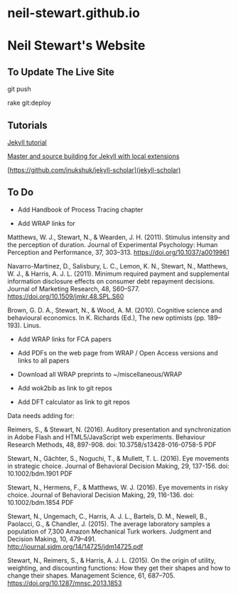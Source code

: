 # neil-stewart.github.io

# Neil Stewart's Website

## To Update The Live Site

git push

rake git:deploy



## Tutorials

[Jekyll tutorial](https://jekyllrb.com/docs/step-by-step/01-setup/)

[Master and source building for Jekyll with local extensions](http://sarahcassady.com/2015/07/17/jekyll-on-github-pages/)

[https://github.com/inukshuk/jekyll-scholar](jekyll-scholar)



## To Do 

* Add Handbook of Process Tracing chapter

* Add WRAP links for 

Matthews, W. J., Stewart, N., & Wearden, J. H. (2011). Stimulus intensity and the perception of duration. Journal of Experimental Psychology: Human Perception and Performance, 37, 303–313. https://doi.org/10.1037/a0019961

Navarro-Martinez, D., Salisbury, L. C., Lemon, K. N., Stewart, N., Matthews, W. J., & Harris, A. J. L. (2011). Minimum required payment and supplemental information disclosure effects on consumer debt repayment decisions. Journal of Marketing Research, 48, S60–S77. https://doi.org/10.1509/jmkr.48.SPL.S60

Brown, G. D. A., Stewart, N., & Wood, A. M. (2010). Cognitive science and behavioural economics. In K. Richards (Ed.), The new optimists (pp. 189–193). Linus.

* Add WRAP links for FCA papers

* Add PDFs on the web page from WRAP / Open Access versions and links to all papers

* Download all WRAP preprints to ~/miscellaneous/WRAP

* Add wok2bib as link to git repos

* Add DFT calculator as link to git repos

Data needs adding for:

Reimers, S., & Stewart, N. (2016). Auditory presentation and synchronization in Adobe Flash and HTML5/JavaScript web experiments. Behaviour Research Methods, 48, 897-908. doi: 10.3758/s13428-016-0758-5 PDF

Stewart, N., Gächter, S., Noguchi, T., & Mullett, T. L. (2016). Eye movements in strategic choice. Journal of Behavioral Decision Making, 29, 137-156. doi: 10.1002/bdm.1901 PDF

Stewart, N., Hermens, F., & Matthews, W. J. (2016). Eye movements in risky choice. Journal of Behavioral Decision Making, 29, 116-136. doi: 10.1002/bdm.1854 PDF

Stewart, N., Ungemach, C., Harris, A. J. L., Bartels, D. M., Newell, B., Paolacci, G., & Chandler, J. (2015). The average laboratory samples a population of 7,300 Amazon Mechanical Turk workers. Judgment and Decision Making, 10, 479–491. http://journal.sjdm.org/14/14725/jdm14725.pdf

Stewart, N., Reimers, S., & Harris, A. J. L. (2015). On the origin of utility, weighting, and discounting functions: How they get their shapes and how to change their shapes. Management Science, 61, 687–705. https://doi.org/10.1287/mnsc.2013.1853


